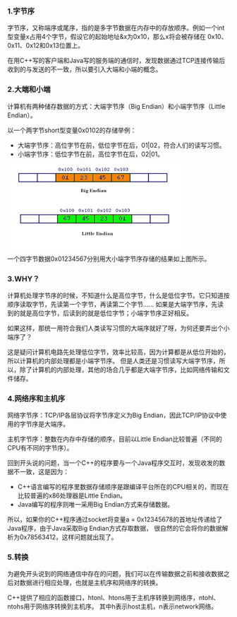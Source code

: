### 1.字节序
字节序，又称端序或尾序，指的是多字节数据在内存中的存放顺序。例如一个int型变量x占用4个字节，假设它的起始地址&x为0x10，那么x将会被存储在
0x10、0x11、0x12和0x13位置上。

在用C++写的客户端和Java写的服务端的通信时，发现数据通过TCP连接传输后收到的与发送的不一致，所以要引入大端和小端的概念。

### 2.大端和小端
计算机有两种储存数据的方式：大端字节序（Big Endian）和小端字节序（Little Endian）。

以一个两字节short型变量0x0102的存储举例：
+ 大端字节序：高位字节在前，低位字节在后，01|02，符合人们的读写习惯。
+ 小端字节序：低位字节在前，高位字节在后，02|01。

![](./imgs/BigAndLittleEndian.gif)  
一个四字节数据0x01234567分别用大小端字节序存储的结果如上图所示。

### 3.WHY？
计算机处理字节序的时候，不知道什么是高位字节，什么是低位字节。它只知道按顺序读取字节，先读第一个字节，再读第二个字节......
如果是大端字节序，先读到的就是高位字节，后读到的就是低位字节；小端字节序正好相反。

如果这样，那统一用符合我们人类读写习惯的大端序就好了呀，为何还要弄出个小端序了？

这是疑问计算机电路先处理低位字节，效率比较高，因为计算都是从低位开始的，所以计算机的内部处理都是小端字节序。
但是人类还是习惯读写大端字节序，所以，除了计算机的内部处理，其他的场合几乎都是大端字节序，比如网络传输和文件储存。

### 4.网络序和主机序
网络字节序：TCP/IP各层协议将字节序定义为Big Endian，因此TCP/IP协议中使用的字节序是大端序。

主机字节序：整数在内存中存储的顺序，目前以Little Endian比较普遍（不同的CPU有不同的字节序）。

回到开头说的问题，当一个C++的程序要与一个Java程序交互时，发现收发的数据不一致，这是因为：
+ C++语言编写的程序里数据存储顺序是跟编译平台所在的CPU相关的，而现在比较普遍的x86处理器是Little Endian。
+ Java编写的程序则唯一采用Big Endian方式来存储数据。

所以，如果你的C++程序通过socket将变量a = 0x12345678的首地址传递给了Java程序，由于Java采取Big Endian方式存取数据，
很自然的它会将你的数据解析为0x78563412，这样问题就出现了。

### 5.转换
为避免开头说到的网络通信中存在的问题，我们可以在传输数据之前和接收数据之后对数据进行相应处理，也就是主机序和网络序的转换。

C++提供了相应的函数接口，htonl、htons用于主机序转换到网络序，ntohl、ntohs用于网络序转换到主机序。
其中h表示host主机，n表示network网络。